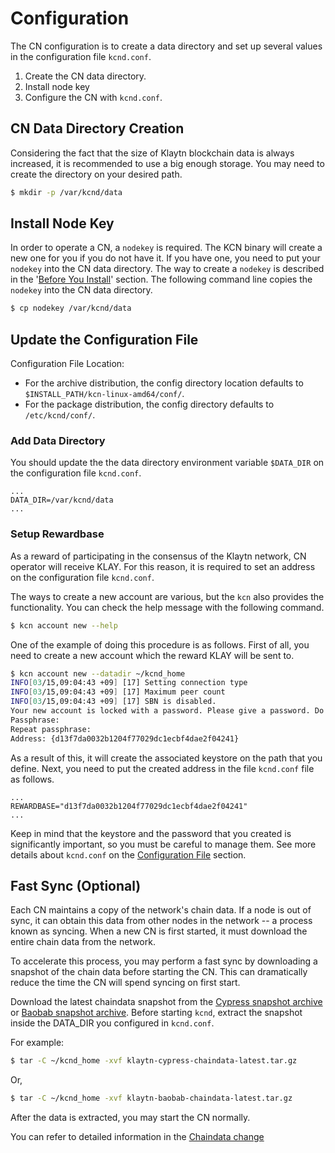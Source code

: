 # Configuration <a id="configuration"></a>

The CN configuration is to create a data directory and set up several values in the configuration file `kcnd.conf`.

1. Create the CN data directory.
2. Install node key
3. Configure the CN with `kcnd.conf`.

## CN Data Directory Creation <a id="cn-data-directory-creation"></a>

Considering the fact that the size of Klaytn blockchain data is always increased, it is recommended to use a big enough storage. You may need to create the directory on your desired path.

```bash
$ mkdir -p /var/kcnd/data
```

## Install Node Key <a id="install-node-key"></a>

In order to operate a CN, a `nodekey` is required. The KCN binary will create a new one for you if you do not have it. If you have one, you need to put your `nodekey` into the CN data directory. The way to create a `nodekey` is described in the '[Before You Install](../before-you-install.md)' section. The following command line copies the `nodekey` into the CN data directory.

```bash
$ cp nodekey /var/kcnd/data
```

## Update the Configuration File <a id="update-the-configuration-file"></a>

Configuration File Location:

- For the archive distribution, the config directory location defaults to `$INSTALL_PATH/kcn-linux-amd64/conf/`.
- For the package distribution, the config directory defaults to `/etc/kcnd/conf/`.

### Add Data Directory  <a id="add-data-directory"></a>

You should update the the data directory environment variable `$DATA_DIR` on the configuration file `kcnd.conf`.

```text
...
DATA_DIR=/var/kcnd/data
...
```

### Setup Rewardbase <a id="setup-rewardbase"></a>

As a reward of participating in the consensus of the Klaytn network, CN operator will receive KLAY. For this reason, it is required to set an address on the configuration file `kcnd.conf`.

The ways to create a new account are various, but the `kcn` also provides the functionality. You can check the help message with the following command.

```bash
$ kcn account new --help
```

One of the example of doing this procedure is as follows. First of all, you need to create a new account which the reward KLAY will be sent to.

```bash
$ kcn account new --datadir ~/kcnd_home
INFO[03/15,09:04:43 +09] [17] Setting connection type                   nodetype=cn conntype=-0
INFO[03/15,09:04:43 +09] [17] Maximum peer count                        KLAY=25 LES=0 total=25
INFO[03/15,09:04:43 +09] [17] SBN is disabled.
Your new account is locked with a password. Please give a password. Do not forget this password.
Passphrase:
Repeat passphrase:
Address: {d13f7da0032b1204f77029dc1ecbf4dae2f04241}
```

As a result of this, it will create the associated keystore on the path that you define. Next, you need to put the created address in the file `kcnd.conf` file as follows.

```text
...
REWARDBASE="d13f7da0032b1204f77029dc1ecbf4dae2f04241"
...
```

Keep in mind that the keystore and the password that you created is significantly important, so you must be careful to manage them. See more details about `kcnd.conf` on the [Configuration File](../../../../../operation-guide/configuration.md) section.

## Fast Sync (Optional) <a id="fast-sync-optional"></a>

Each CN maintains a copy of the network's chain data. If a node is out of sync, it can obtain this data from other nodes in the network -- a process known as syncing. When a new CN is first started, it must download the entire chain data from the network.

To accelerate this process, you may perform a fast sync by downloading a snapshot of the chain data before starting the CN. This can dramatically reduce the time the CN will spend syncing on first start.

Download the latest chaindata snapshot from the [Cypress snapshot archive](http://packages.klaytn.net/cypress/chaindata/) or [Baobab snapshot archive](http://packages.klaytn.net/baobab/chaindata/). Before starting `kcnd`, extract the snapshot inside the DATA_DIR you configured in `kcnd.conf`.

For example:

```bash
$ tar -C ~/kcnd_home -xvf klaytn-cypress-chaindata-latest.tar.gz
```

Or,

```bash
$ tar -C ~/kcnd_home -xvf klaytn-baobab-chaindata-latest.tar.gz
```

After the data is extracted, you may start the CN normally.

You can refer to detailed information in the [Chaindata change](../../../../../operation-guide/chaindata-change.md)
